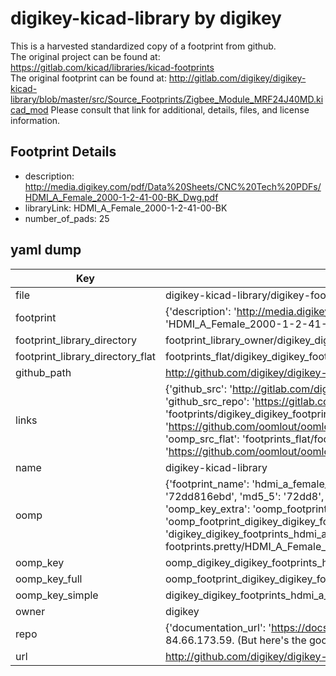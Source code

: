 # digikey-kicad-library by digikey  
This is a harvested standardized copy of a footprint from github.  
The original project can be found at:  
https://gitlab.com/kicad/libraries/kicad-footprints  
The original footprint can be found at:
http://gitlab.com/digikey/digikey-kicad-library/blob/master/src/Source_Footprints/Zigbee_Module_MRF24J40MD.kicad_mod
Please consult that link for additional, details, files, and license information.  
## Footprint Details
* description: http://media.digikey.com/pdf/Data%20Sheets/CNC%20Tech%20PDFs/HDMI_A_Female_2000-1-2-41-00-BK_Dwg.pdf  
* libraryLink: HDMI_A_Female_2000-1-2-41-00-BK  
* number_of_pads: 25  
## yaml dump  
| Key | Value |  
| --- | --- |  
| file | digikey-kicad-library/digikey-footprints.pretty/HDMI_A_Female_2000-1-2-41-00-BK.kicad_mod |  
| footprint | {'description': 'http://media.digikey.com/pdf/Data%20Sheets/CNC%20Tech%20PDFs/HDMI_A_Female_2000-1-2-41-00-BK_Dwg.pdf', 'libraryLink': 'HDMI_A_Female_2000-1-2-41-00-BK', 'number_of_pads': 25} |  
| footprint_library_directory | footprint_library_owner/digikey_digikey-kicad-library |  
| footprint_library_directory_flat | footprints_flat/digikey_digikey_footprints_hdmi_a_female_2000_1_2_41_00_bk/working |  
| github_path | http://github.com/digikey/digikey-kicad-library/blob/master/digikey-footprints.pretty/HDMI_A_Female_2000-1-2-41-00-BK.kicad_mod |  
| links | {'github_src': 'http://gitlab.com/digikey/digikey-kicad-library/blob/master/src/Source_Footprints/Zigbee_Module_MRF24J40MD.kicad_mod', 'github_src_repo': 'https://gitlab.com/kicad/libraries/kicad-footprints', 'oomp_bot': 'footprints/digikey_digikey_footprints_hdmi_a_female_2000_1_2_41_00_bk/working', 'oomp_bot_github': 'https://github.com/oomlout/oomlout_oomp_footprint_bot/tree/main/footprints/digikey_digikey_footprints_hdmi_a_female_2000_1_2_41_00_bk/working', 'oomp_src_flat': 'footprints_flat/footprints_flat/digikey_digikey_footprints_hdmi_a_female_2000_1_2_41_00_bk/working', 'oomp_src_flat_github': 'https://github.com/oomlout/oomlout_oomp_footprint_src/tree/main/footprints_flat/digikey_digikey_footprints_hdmi_a_female_2000_1_2_41_00_bk/working'} |  
| name | digikey-kicad-library |  
| oomp | {'footprint_name': 'hdmi_a_female_2000_1_2_41_00_bk', 'library_name': 'digikey_footprints', 'md5': '72dd816ebddfac459d8e2cb982a819c9', 'md5_10': '72dd816ebd', 'md5_5': '72dd8', 'md5_6': '72dd81', 'oomp_key': 'oomp_digikey_digikey_footprints_hdmi_a_female_2000_1_2_41_00_bk', 'oomp_key_extra': 'oomp_footprint_digikey_digikey_footprints_hdmi_a_female_2000_1_2_41_00_bk', 'oomp_key_full': 'oomp_footprint_digikey_digikey_footprints_hdmi_a_female_2000_1_2_41_00_bk_72dd81', 'oomp_key_simple': 'digikey_digikey_footprints_hdmi_a_female_2000_1_2_41_00_bk', 'original_filename': 'digikey-kicad-library/digikey-footprints.pretty/HDMI_A_Female_2000-1-2-41-00-BK.kicad_mod', 'owner_name': 'digikey'} |  
| oomp_key | oomp_digikey_digikey_footprints_hdmi_a_female_2000_1_2_41_00_bk |  
| oomp_key_full | oomp_footprint_digikey_digikey_footprints_hdmi_a_female_2000_1_2_41_00_bk |  
| oomp_key_simple | digikey_digikey_footprints_hdmi_a_female_2000_1_2_41_00_bk |  
| owner | digikey |  
| repo | {'documentation_url': 'https://docs.github.com/rest/overview/resources-in-the-rest-api#rate-limiting', 'message': "API rate limit exceeded for 84.66.173.59. (But here's the good news: Authenticated requests get a higher rate limit. Check out the documentation for more details.)"} |  
| url | http://github.com/digikey/digikey-kicad-library |  

